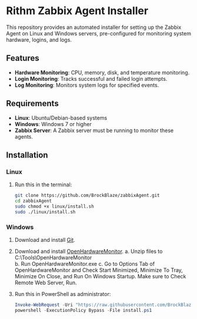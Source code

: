 # Rithm Zabbix Agent Installer

This repository provides an automated installer for setting up the Zabbix Agent on Linux and Windows servers, pre-configured for monitoring system hardware, logins, and logs.

## Features

- **Hardware Monitoring**: CPU, memory, disk, and temperature monitoring.
- **Login Monitoring**: Tracks successful and failed login attempts.
- **Log Monitoring**: Monitors system logs for specified events.

## Requirements

- **Linux**: Ubuntu/Debian-based systems
- **Windows**: Windows 7 or higher
- **Zabbix Server**: A Zabbix server must be running to monitor these agents.

## Installation

### Linux

1. Run this in the terminal:
   ```bash
   git clone https://github.com/BrockBlaze/zabbixAgent.git
   cd zabbixAgent
   sudo chmod +x linux/install.sh
   sudo ./linux/install.sh
   ```

### Windows

1. Download and install [Git](https://git-scm.com/download/win).

2. Download and install [OpenHardwareMonitor](https://openhardwaremonitor.org/downloads/).
   a. Unzip files to C:\Tools\OpenHardwareMonitor\
   b. Run OpenHardwareMonitor.exe
   c. Go to Options Tab of OpenHardwareMonitor and Check Start Minimized, Minimize To Tray, Minimize On Close, and Run On Windows Startup. Make sure to Check Remote Web Server, Run.

2. Run this in PowerShell as administrator:
   ```powershell
   Invoke-WebRequest -Uri "https://raw.githubusercontent.com/BrockBlaze/zabbixAgent/main/windows/install.ps1" -OutFile "install.ps1"
   powershell -ExecutionPolicy Bypass -File install.ps1
   ```